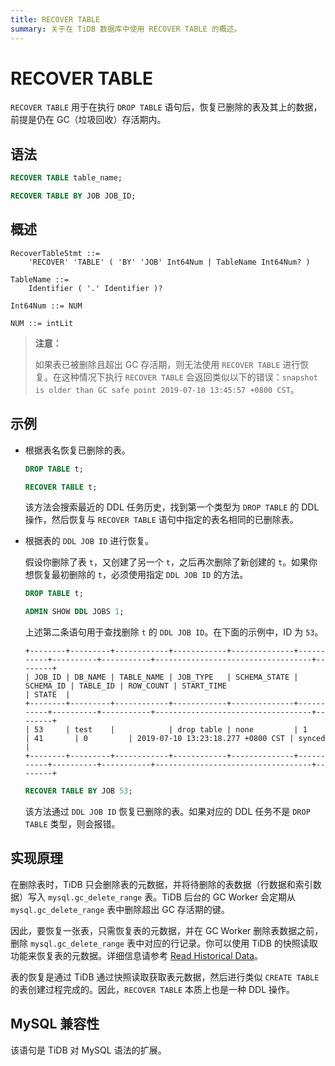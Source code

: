 ```yaml
---
title: RECOVER TABLE
summary: 关于在 TiDB 数据库中使用 RECOVER TABLE 的概述。
---
```


# RECOVER TABLE

`RECOVER TABLE` 用于在执行 `DROP TABLE` 语句后，恢复已删除的表及其上的数据，前提是仍在 GC（垃圾回收）存活期内。

## 语法

```sql
RECOVER TABLE table_name;
```

```sql
RECOVER TABLE BY JOB JOB_ID;
```

## 概述

```ebnf+diagram
RecoverTableStmt ::=
    'RECOVER' 'TABLE' ( 'BY' 'JOB' Int64Num | TableName Int64Num? )

TableName ::=
    Identifier ( '.' Identifier )?

Int64Num ::= NUM

NUM ::= intLit
```

> **注意：**
>
> 如果表已被删除且超出 GC 存活期，则无法使用 `RECOVER TABLE` 进行恢复。在这种情况下执行 `RECOVER TABLE` 会返回类似以下的错误：`snapshot is older than GC safe point 2019-07-10 13:45:57 +0800 CST`。

## 示例

+ 根据表名恢复已删除的表。

    
    ```sql
    DROP TABLE t;
    ```

    
    ```sql
    RECOVER TABLE t;
    ```

    该方法会搜索最近的 DDL 任务历史，找到第一个类型为 `DROP TABLE` 的 DDL 操作，然后恢复与 `RECOVER TABLE` 语句中指定的表名相同的已删除表。

+ 根据表的 `DDL JOB ID` 进行恢复。

    假设你删除了表 `t`，又创建了另一个 `t`，之后再次删除了新创建的 `t`。如果你想恢复最初删除的 `t`，必须使用指定 `DDL JOB ID` 的方法。

    
    ```sql
    DROP TABLE t;
    ```

    
    ```sql
    ADMIN SHOW DDL JOBS 1;
    ```

    上述第二条语句用于查找删除 `t` 的 `DDL JOB ID`。在下面的示例中，ID 为 `53`。

    ```
    +--------+---------+------------+------------+--------------+-----------+----------+-----------+-----------------------------------+--------+
    | JOB_ID | DB_NAME | TABLE_NAME | JOB_TYPE   | SCHEMA_STATE | SCHEMA_ID | TABLE_ID | ROW_COUNT | START_TIME                        | STATE  |
    +--------+---------+------------+------------+--------------+-----------+----------+-----------+-----------------------------------+--------+
    | 53     | test    |            | drop table | none         | 1         | 41       | 0         | 2019-07-10 13:23:18.277 +0800 CST | synced |
    +--------+---------+------------+------------+--------------+-----------+----------+-----------+-----------------------------------+--------+
    ```

    
    ```sql
    RECOVER TABLE BY JOB 53;
    ```

    该方法通过 `DDL JOB ID` 恢复已删除的表。如果对应的 DDL 任务不是 `DROP TABLE` 类型，则会报错。

## 实现原理

在删除表时，TiDB 只会删除表的元数据，并将待删除的表数据（行数据和索引数据）写入 `mysql.gc_delete_range` 表。TiDB 后台的 GC Worker 会定期从 `mysql.gc_delete_range` 表中删除超出 GC 存活期的键。

因此，要恢复一张表，只需恢复表的元数据，并在 GC Worker 删除表数据之前，删除 `mysql.gc_delete_range` 表中对应的行记录。你可以使用 TiDB 的快照读取功能来恢复表的元数据。详细信息请参考 [Read Historical Data](/read-historical-data.md)。

表的恢复是通过 TiDB 通过快照读取获取表元数据，然后进行类似 `CREATE TABLE` 的表创建过程完成的。因此，`RECOVER TABLE` 本质上也是一种 DDL 操作。

## MySQL 兼容性

该语句是 TiDB 对 MySQL 语法的扩展。